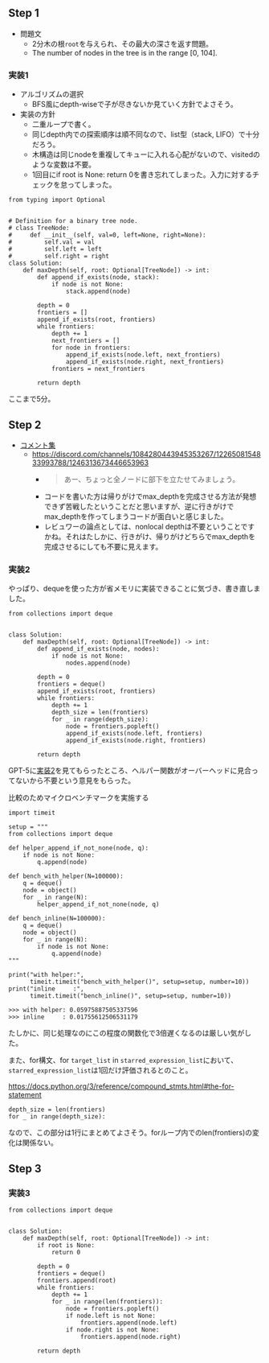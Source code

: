 ## Step 1

- 問題文
  - 2分木の根`root`を与えられ、その最大の深さを返す問題。
  - The number of nodes in the tree is in the range [0, 104].

### 実装1

- アルゴリズムの選択
  - BFS風にdepth-wiseで子が尽きないか見ていく方針でよさそう。
- 実装の方針
  - 二重ループで書く。
  - 同じdepth内での探索順序は順不同なので、list型（stack, LIFO）で十分だろう。
  - 木構造は同じnodeを重複してキューに入れる心配がないので、visitedのような変数は不要。
  - 1回目にif root is None: return 0を書き忘れてしまった。入力に対するチェックを怠ってしまった。

```python3
from typing import Optional


# Definition for a binary tree node.
# class TreeNode:
#     def __init__(self, val=0, left=None, right=None):
#         self.val = val
#         self.left = left
#         self.right = right
class Solution:
    def maxDepth(self, root: Optional[TreeNode]) -> int:
        def append_if_exists(node, stack):
            if node is not None:
                stack.append(node)
        
        depth = 0
        frontiers = []
        append_if_exists(root, frontiers)
        while frontiers:
            depth += 1
            next_frontiers = []
            for node in frontiers:
                append_if_exists(node.left, next_frontiers)
                append_if_exists(node.right, next_frontiers)
            frontiers = next_frontiers
        
        return depth
```

ここまで5分。

## Step 2

- [コメント集](https://docs.google.com/document/d/11HV35ADPo9QxJOpJQ24FcZvtvioli770WWdZZDaLOfg/edit?tab=t.0#heading=h.27jfjzhov3la)
  - https://discord.com/channels/1084280443945353267/1226508154833993788/1246313673446653963
    - > あー、ちょっと全ノードに部下を立たせてみましょう。
    - コードを書いた方は帰りがけでmax_depthを完成させる方法が発想できず苦戦したということだと思いますが、逆に行きがけでmax_depthを作ってしまうコードが面白いと感じました。
    - レビュワーの論点としては、nonlocal depthは不要ということですかね。それはたしかに、行きがけ、帰りがけどちらでmax_depthを完成させるにしても不要に見えます。

### 実装2

やっぱり、dequeを使った方が省メモリに実装できることに気づき、書き直しました。

```python3
from collections import deque


class Solution:
    def maxDepth(self, root: Optional[TreeNode]) -> int:
        def append_if_exists(node, nodes):
            if node is not None:
                nodes.append(node)
        
        depth = 0
        frontiers = deque()
        append_if_exists(root, frontiers)
        while frontiers:
            depth += 1
            depth_size = len(frontiers)
            for _ in range(depth_size):
                node = frontiers.popleft()
                append_if_exists(node.left, frontiers)
                append_if_exists(node.right, frontiers)
        
        return depth
```

GPT-5に[実装2](#実装)を見てもらったところ、ヘルパー関数がオーバーヘッドに見合ってないから不要という意見をもらった。

比較のためマイクロベンチマークを実施する

```python3
import timeit

setup = """
from collections import deque

def helper_append_if_not_none(node, q):
    if node is not None:
        q.append(node)

def bench_with_helper(N=100000):
    q = deque()
    node = object()
    for _ in range(N):
        helper_append_if_not_none(node, q)

def bench_inline(N=100000):
    q = deque()
    node = object()
    for _ in range(N):
        if node is not None:
            q.append(node)
"""

print("with helper:",
      timeit.timeit("bench_with_helper()", setup=setup, number=10))
print("inline     :",
      timeit.timeit("bench_inline()", setup=setup, number=10))
```

```
>>> with helper: 0.05975887505337596
>>> inline     : 0.01755612506531179
```

たしかに、同じ処理なのにこの程度の関数化で3倍遅くなるのは厳しい気がした。

また、for構文、for `target_list` in `starred_expression_list`において、`starred_expression_list`は1回だけ評価されるとのこと。

https://docs.python.org/3/reference/compound_stmts.html#the-for-statement

```python3
depth_size = len(frontiers)
for _ in range(depth_size):
```

なので、この部分は1行にまとめてよさそう。forループ内でのlen(frontiers)の変化は関係ない。


## Step 3

### 実装3

```python3
from collections import deque


class Solution:
    def maxDepth(self, root: Optional[TreeNode]) -> int:
        if root is None:
            return 0
        
        depth = 0
        frontiers = deque()
        frontiers.append(root)
        while frontiers:
            depth += 1
            for _ in range(len(frontiers)):
                node = frontiers.popleft()
                if node.left is not None:
                    frontiers.append(node.left)
                if node.right is not None:
                    frontiers.append(node.right)
        
        return depth
```
